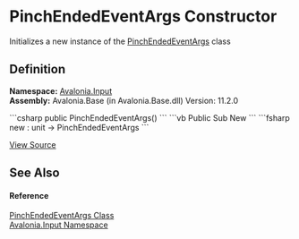 # PinchEndedEventArgs Constructor


Initializes a new instance of the <a href="T_Avalonia_Input_PinchEndedEventArgs">PinchEndedEventArgs</a> class



## Definition
**Namespace:** <a href="N_Avalonia_Input">Avalonia.Input</a>  
**Assembly:** Avalonia.Base (in Avalonia.Base.dll) Version: 11.2.0

<Tabs groupId="api-code-preview">
<TabItem value="csharp" label="C#">
```csharp
public PinchEndedEventArgs()
```
</TabItem>
<TabItem value="vb" label="VB">
```vb
Public Sub New
```
</TabItem>
<TabItem value="fsharp" label="F#">
```fsharp
new : unit -> PinchEndedEventArgs
```
</TabItem>
</Tabs>



<a href="https://github.com/AvaloniaUI/Avalonia/tree/master/src/Avalonia.Base/Input/PinchEventArgs.cs#L44" title="View the source code">View Source</a>



## See Also


#### Reference
<a href="T_Avalonia_Input_PinchEndedEventArgs">PinchEndedEventArgs Class</a>  
<a href="N_Avalonia_Input">Avalonia.Input Namespace</a>  

